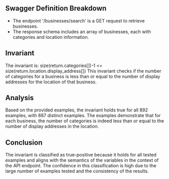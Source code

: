 ## Swagger Definition Breakdown
- The endpoint '/businesses/search' is a GET request to retrieve businesses.
- The response schema includes an array of businesses, each with categories and location information.

## Invariant
The invariant is: size(return.categories[])-1 <= size(return.location.display_address[])
This invariant checks if the number of categories for a business is less than or equal to the number of display addresses for the location of that business.

## Analysis
Based on the provided examples, the invariant holds true for all 892 examples, with 887 distinct examples. The examples demonstrate that for each business, the number of categories is indeed less than or equal to the number of display addresses in the location.

## Conclusion
The invariant is classified as true-positive because it holds for all tested examples and aligns with the semantics of the variables in the context of the API endpoint. The confidence in this classification is high due to the large number of examples tested and the consistency of the results.
